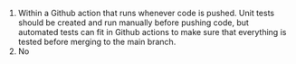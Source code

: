 1. Within a Github action that runs whenever code is pushed. Unit tests should be created and run manually before pushing code, but automated tests can fit in Github actions to make sure that everything is tested before merging to the main branch.
2. No





